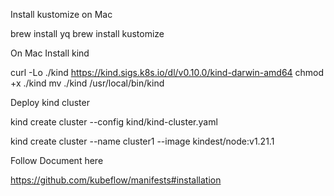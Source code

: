 
Install kustomize on Mac

brew install yq
brew install kustomize

On Mac Install kind

curl -Lo ./kind https://kind.sigs.k8s.io/dl/v0.10.0/kind-darwin-amd64
chmod +x ./kind
mv ./kind /usr/local/bin/kind

Deploy kind cluster

kind create cluster --config kind/kind-cluster.yaml


kind create cluster --name cluster1 --image kindest/node:v1.21.1




Follow Document here

https://github.com/kubeflow/manifests#installation








